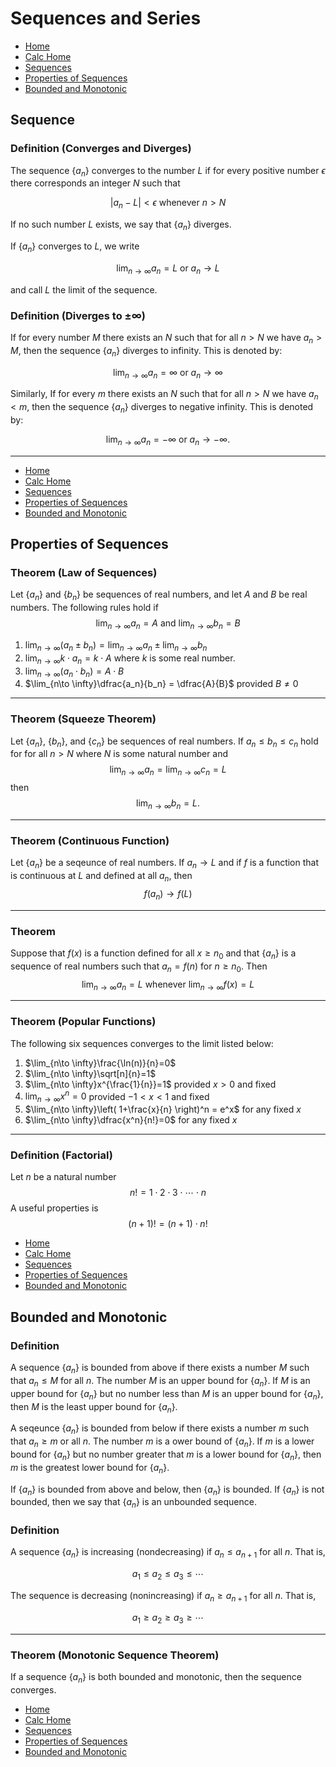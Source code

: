 # Sequences and Series
* [Home](https://codmccabe.github.io/index.html)
* [Calc Home](https://codmccabe.github.io/calc/index.html)
* [Sequences](#sequences)
* [Properties of Sequences](#propSeq)
* [Bounded and Monotonic](#boundMono)

<a id='sequences'></a>
## Sequence
### Definition (Converges and Diverges)

The sequence $\{a_n\}$ converges to the number $L$ if for every positive number $\epsilon$ there corresponds an integer $N$ such that

$$ |a_n-L|<\epsilon \text{ whenever } n>N$$

If no such number $L$ exists, we say that $\{a_n\}$ diverges.

If $\{a_n\}$ converges to $L$, we write

$$\lim_{n\to \infty}a_n=L \text{ or } a_n\to L$$

and call $L$ the limit of the sequence.

### Definition (Diverges to $\pm \infty$)
If for every number $M$ there exists an $N$ such that for all $n>N$ we have $a_n>M$, then the sequence $\{a_n\}$ diverges to infinity. This is denoted by:

$$\lim_{n\to\infty}a_n=\infty \text{ or } a_n\to \infty $$

Similarly, If for every $m$ there exists an $N$ such that for all $n>N$ we have $a_n<m$, then the sequence $\{a_n\}$ diverges to negative infinity. This is denoted by:

$$\lim_{n\to \infty}a_n = -\infty \text{ or } a_n\to -\infty. $$

---

* [Home](https://codmccabe.github.io/index.html)
* [Calc Home](https://codmccabe.github.io/calc/index.html)
* [Sequences](#sequences)
* [Properties of Sequences](#propSeq)
* [Bounded and Monotonic](#boundMono)

<a id='propSeq'></a>
## Properties of Sequences
### Theorem (Law of Sequences)
Let $\{a_n\}$ and $\{b_n\}$ be sequences of real numbers, and let $A$ and $B$ be real numbers. The following rules hold if
$$ \lim_{n\to \infty}a_n=A \text{ and } \lim_{n\to \infty}b_n=B$$
1. $\lim_{n\to \infty}\left(a_n \pm b_n\right)= \lim_{n\to \infty}a_n\pm \lim_{n\to \infty}b_n$
2. $\lim_{n\to \infty}k\cdot a_n = k\cdot A$ where $k$ is some real number.
3. $\lim_{n\to \infty}\left(a_n\cdot b_n\right)= A\cdot B$
4. $\lim_{n\to \infty}\dfrac{a_n}{b_n} = \dfrac{A}{B}$ provided $B\ne 0$

---

### Theorem (Squeeze Theorem)
Let $\{a_n\}$, $\{b_n\}$, and $\{c_n\}$ be sequences of real numbers. If $a_n\le b_n\le c_n$ hold for for all $n>N$ where $N$ is some natural number and 
$$\lim_{n\to \infty}a_n=\lim_{n\to \infty}c_n=L$$
then 
$$\lim_{n\to \infty}b_n=L.$$

---
### Theorem (Continuous Function)
Let $\{a_n\}$ be a seqeunce of real numbers. If $a_n\to L$ and if $f$ is a function that is continuous at $L$ and defined at all $a_n$, then $$f(a_n)\to f(L)$$

---

### Theorem
Suppose that $f(x)$ is a function defined for all $x\ge n_0$ and that $\{a_n\}$ is a  sequence of real numbers such that $a_n=f(n)$ for $n\ge n_0$. Then 
$$\lim_{n\to \infty}a_n=L \text{ whenever } \lim_{n\to \infty}f(x)=L $$

---

### Theorem (Popular Functions)
The following six sequences converges to the limit listed below:
1. $\lim_{n\to \infty}\frac{\ln(n)}{n}=0$
2. $\lim_{n\to \infty}\sqrt[n]{n}=1$
3. $\lim_{n\to \infty}x^{\frac{1}{n}}=1$ provided $x>0$ and fixed
4. $\lim_{n\to \infty}x^n=0$ provided $-1<x<1$ and fixed
5. $\lim_{n\to \infty}\left( 1+\frac{x}{n} \right)^n = e^x$ for any fixed $x$ 
6. $\lim_{n\to \infty}\dfrac{x^n}{n!}=0$ for any fixed $x$

---
### Definition (Factorial)
Let $n$ be a natural number
$$n! = 1\cdot 2\cdot 3\cdot \cdots \cdot n$$
A useful properties is $$(n+1)! = (n+1)\cdot n!$$

* [Home](https://codmccabe.github.io/index.html)
* [Calc Home](https://codmccabe.github.io/calc/index.html)
* [Sequences](#sequences)
* [Properties of Sequences](#propSeq)
* [Bounded and Monotonic](#boundMono)

<a id='bondMono'></a>
## Bounded and Monotonic
### Definition
A sequence $\{a_n\}$ is bounded from above if there exists a number $M$ such that $a_n\le M$ for all $n$. The number $M$ is an upper bound for $\{a_n\}$. If $M$ is an upper bound for $\{a_n\}$ but no number less than $M$ is an upper bound for $\{a_n\}$, then $M$ is the least upper bound for $\{a_n\}$.

A seqeunce $\{a_n\}$ is bounded from below if there exists a number $m$ such that $a_n\ge m$ or all $n$. The number $m$ is a ower bound of $\{a_n\}$. If $m$ is a lower bound for $\{a_n\}$ but no number greater that $m$ is a lower bound for $\{a_n\}$, then $m$ is the greatest lower bound for $\{a_n\}$.

If $\{a_n\}$ is bounded from above and below, then $\{a_n\}$ is bounded. If $\{a_n\}$ is not bounded, then we say that $\{a_n\}$ is an unbounded sequence.

### Definition
A sequence $\{a_n\}$ is increasing (nondecreasing) if $a_n\le a_{n+1}$ for all $n$. That is,

$$a_1\le a_2\le a_3\le \cdots $$

The sequence is decreasing (nonincreasing) if $a_n\ge a_{n+1}$ for all $n$. That is,

$$a_1 \ge a_2 \ge a_3 \ge \cdots $$

---

### Theorem (Monotonic Sequence Theorem)
If a sequence $\{a_n\}$ is both bounded and monotonic, then the sequence converges.


* [Home](https://codmccabe.github.io/index.html)
* [Calc Home](https://codmccabe.github.io/calc/index.html)
* [Sequences](#sequences)
* [Properties of Sequences](#propSeq)
* [Bounded and Monotonic](#boundMono)


```maxima

```
